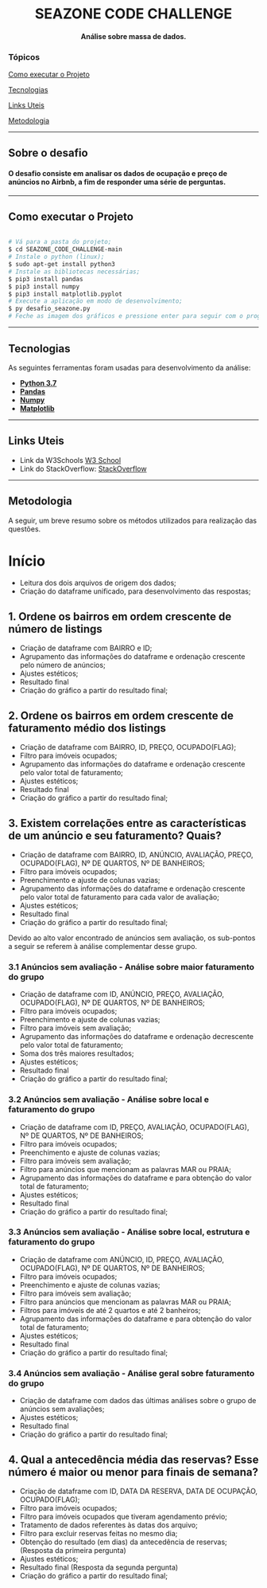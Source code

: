 </p>
<h1 align="center">
SEAZONE CODE CHALLENGE
</h1>

<h4 align="center">
  Análise sobre massa de dados.
</h4>


### Tópicos

[Como executar o Projeto](#como-executar-o-projeto)

[Tecnologias](#tecnologias)

[Links Uteis](#links-uteis)

[Metodologia](#metodologia)

---

## Sobre o desafio

#### O desafio consiste em analisar os dados de ocupação e preço de anúncios no Airbnb, a fim de responder uma série de perguntas.

---

## Como executar o Projeto

```bash

# Vá para a pasta do projeto;
$ cd SEAZONE_CODE_CHALLENGE-main
# Instale o python (linux);
$ sudo apt-get install python3
# Instale as bibliotecas necessárias;
$ pip3 install pandas
$ pip3 install numpy
$ pip3 install matplotlib.pyplot
# Execute a aplicação em modo de desenvolvimento;
$ py desafio_seazone.py
# Feche as imagem dos gráficos e pressione enter para seguir com o programa.

```


---

## Tecnologias

As seguintes ferramentas foram usadas para desenvolvimento da análise:

- **[Python 3.7](https://www.python.org/)**
- **[Pandas](https://pandas.pydata.org/)**
- **[Numpy](https://numpy.org/)**
- **[Matplotlib](https://matplotlib.org//)**

---

## Links Uteis

- Link da W3Schools <a href="https://www.w3schools.com/">W3 School</a>
- Link do StackOverflow: <a href="https://stackoverflow.com/=">StackOverflow</a>

---


## Metodologia
A seguir, um breve resumo sobre os métodos utilizados para realização das questões.

# Início
- Leitura dos dois arquivos de origem dos dados;
- Criação do dataframe unificado, para desenvolvimento das respostas;


## 1. Ordene os bairros em ordem crescente de número de listings

- Criação de dataframe com BAIRRO e ID;
- Agrupamento das informações do dataframe e ordenação crescente pelo número de anúncios;
- Ajustes estéticos;
- Resultado final
- Criação do gráfico a partir do resultado final;


## 2. Ordene os bairros em ordem crescente de faturamento médio dos listings

- Criação de dataframe com BAIRRO, ID, PREÇO, OCUPADO(FLAG);
- Filtro para imóveis ocupados;
- Agrupamento das informações do dataframe e ordenação crescente pelo valor total de faturamento;
- Ajustes estéticos;
- Resultado final
- Criação do gráfico a partir do resultado final;


## 3. Existem correlações entre as características de um anúncio e seu faturamento? Quais?

- Criação de dataframe com BAIRRO, ID, ANÚNCIO, AVALIAÇÃO, PREÇO, OCUPADO(FLAG), Nº DE QUARTOS, Nº DE BANHEIROS;
- Filtro para imóveis ocupados;
- Preenchimento e ajuste de colunas vazias;
- Agrupamento das informações do dataframe e ordenação crescente pelo valor total de faturamento para cada valor de avaliação;
- Ajustes estéticos;
- Resultado final
- Criação do gráfico a partir do resultado final;

Devido ao alto valor encontrado de anúncios sem avaliação, os sub-pontos a seguir se referem à análise complementar desse grupo.


### 3.1 Anúncios sem avaliação - Análise sobre maior faturamento do grupo

- Criação de dataframe com ID, ANÚNCIO, PREÇO, AVALIAÇÃO, OCUPADO(FLAG), Nº DE QUARTOS, Nº DE BANHEIROS;
- Filtro para imóveis ocupados;
- Preenchimento e ajuste de colunas vazias;
- Filtro para imóveis sem avaliação;
- Agrupamento das informações do dataframe e ordenação decrescente pelo valor total de faturamento;
- Soma dos três maiores resultados;
- Ajustes estéticos;
- Resultado final
- Criação do gráfico a partir do resultado final;


### 3.2 Anúncios sem avaliação - Análise sobre local e faturamento do grupo

- Criação de dataframe com ID, PREÇO, AVALIAÇÃO, OCUPADO(FLAG), Nº DE QUARTOS, Nº DE BANHEIROS;
- Filtro para imóveis ocupados;
- Preenchimento e ajuste de colunas vazias;
- Filtro para imóveis sem avaliação;
- Filtro para anúncios que mencionam as palavras MAR ou PRAIA;
- Agrupamento das informações do dataframe e para obtenção do valor total de faturamento;
- Ajustes estéticos;
- Resultado final
- Criação do gráfico a partir do resultado final;


### 3.3 Anúncios sem avaliação - Análise sobre local, estrutura e faturamento do grupo

- Criação de dataframe com ANÚNCIO, ID, PREÇO, AVALIAÇÃO, OCUPADO(FLAG), Nº DE QUARTOS, Nº DE BANHEIROS;
- Filtro para imóveis ocupados;
- Preenchimento e ajuste de colunas vazias;
- Filtro para imóveis sem avaliação;
- Filtro para anúncios que mencionam as palavras MAR ou PRAIA;
- Filtros para imóveis de até 2 quartos e até 2 banheiros;
- Agrupamento das informações do dataframe e para obtenção do valor total de faturamento;
- Ajustes estéticos;
- Resultado final
- Criação do gráfico a partir do resultado final;


### 3.4 Anúncios sem avaliação - Análise geral sobre faturamento do grupo

- Criação de dataframe com dados das últimas análises sobre o grupo de anúncios sem avaliações;
- Ajustes estéticos;
- Resultado final
- Criação do gráfico a partir do resultado final;

## 4. Qual a antecedência média das reservas? Esse número é maior ou menor para finais de semana?

- Criação de dataframe com  ID, DATA DA RESERVA, DATA DE OCUPAÇÃO, OCUPADO(FLAG);
- Filtro para imóveis ocupados;
- Filtro para imóveis ocupados que tiveram agendamento prévio;
- Tratamento de dados referentes às datas dos arquivo;
- Filtro para excluir reservas feitas no mesmo dia;
- Obtenção do resultado (em dias) da antecedência de reservas; (Resposta da primeira pergunta)
- Ajustes estéticos;
- Resultado final (Resposta da segunda pergunta)
- Criação do gráfico a partir do resultado final;
